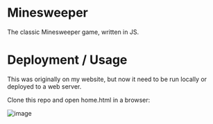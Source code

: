 # Minesweeper

The classic Minesweeper game, written in JS.

# Deployment / Usage

This was originally on my website, but now it need to be run locally or deployed to a web server.

Clone this repo and open home.html in a browser:


![image](https://user-images.githubusercontent.com/16928672/135676929-0e1e5a70-ca77-4376-b93d-eb4d5eacb969.png)
